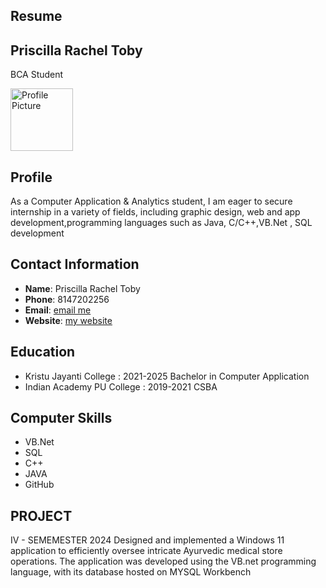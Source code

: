 ## Resume
## Priscilla Rachel Toby
BCA Student

<img src="https://github.com/25Priscilla/my-react-tailwind-app/assets/155515052/91044334-27b7-4e8a-9277-2d9779374f36" alt="Profile Picture" width="100" height="100" style="border-radius: 50;">

## Profile
As a Computer Application & Analytics student, I am eager to secure internship in a variety of fields, including graphic design, web and app development,programming languages such as Java, C/C++,VB.Net , SQL development

## Contact Information

- **Name**: Priscilla Rachel Toby
- **Phone**: 8147202256
- **Email**: [email me](mailto:priscilla.25toby@gmail.com)
- **Website**: [my website](https://www.priscilla.one)

## Education
- Kristu Jayanti College : 2021-2025
 Bachelor in Computer Application
- Indian Academy PU College : 2019-2021
  CSBA

## Computer Skills
- VB.Net
- SQL
- C++
- JAVA
- GitHub

## PROJECT
IV - SEMEMESTER 2024
Designed and implemented a Windows 11 application to efficiently oversee intricate Ayurvedic medical store operations. The application was developed using the VB.net programming language, with its database hosted on MYSQL Workbench

